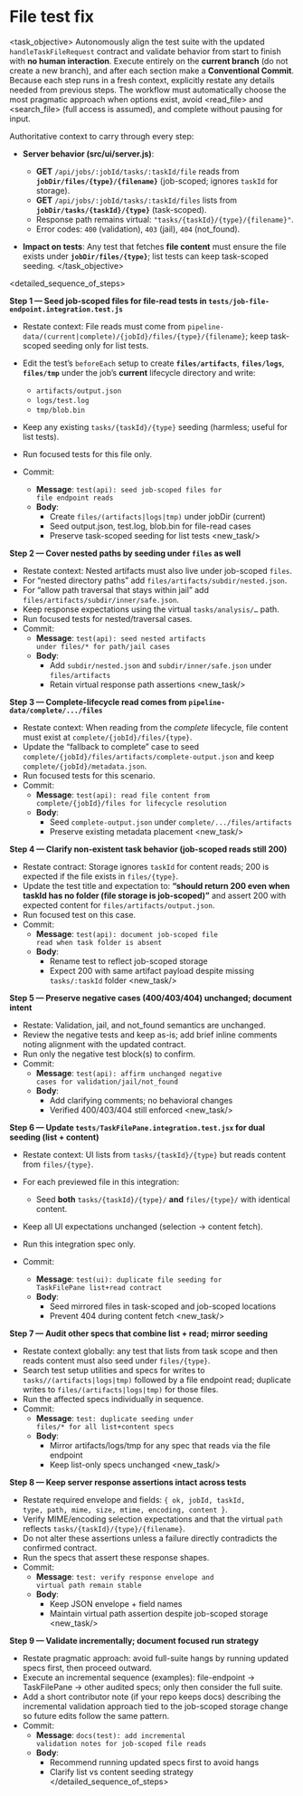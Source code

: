 # File test fix

<task_objective>
Autonomously align the test suite with the updated <code>handleTaskFileRequest</code> contract and validate behavior from start to finish with **no human interaction**. Execute entirely on the **current branch** (do not create a new branch), and after each section make a **Conventional Commit**. Because each step runs in a fresh context, explicitly restate any details needed from previous steps. The workflow must automatically choose the most pragmatic approach when options exist, avoid <read_file> and <search_file> (full access is assumed), and complete without pausing for input.

Authoritative context to carry through every step:

- **Server behavior (src/ui/server.js)**:
  - **GET** <code>/api/jobs/:jobId/tasks/:taskId/file</code> reads from **<code>jobDir/files/{type}/{filename}</code>** (job-scoped; ignores <code>taskId</code> for storage).
  - **GET** <code>/api/jobs/:jobId/tasks/:taskId/files</code> lists from **<code>jobDir/tasks/{taskId}/{type}</code>** (task-scoped).
  - Response path remains virtual: <code>"tasks/{taskId}/{type}/{filename}"</code>.
  - Error codes: <code>400</code> (validation), <code>403</code> (jail), <code>404</code> (not_found).

- **Impact on tests**: Any test that fetches **file content** must ensure the file exists under **<code>jobDir/files/{type}</code>**; list tests can keep task-scoped seeding.
  </task_objective>

<detailed_sequence_of_steps>

**Step 1 — Seed job-scoped files for file-read tests in <code>tests/job-file-endpoint.integration.test.js</code>**

- Restate context: File reads must come from <code>pipeline-data/(current|complete)/{jobId}/files/{type}/{filename}</code>; keep task-scoped seeding only for list tests.
- Edit the test’s <code>beforeEach</code> setup to create **<code>files/artifacts</code>**, **<code>files/logs</code>**, **<code>files/tmp</code>** under the job’s **current** lifecycle directory and write:
  - <code>artifacts/output.json</code>
  - <code>logs/test.log</code>
  - <code>tmp/blob.bin</code>

- Keep any existing <code>tasks/{taskId}/{type}</code> seeding (harmless; useful for list tests).
- Run focused tests for this file only.
- Commit:
  - **Message**: <code>test(api): seed job-scoped files for file endpoint reads</code>
  - **Body**:
    - Create <code>files/(artifacts|logs|tmp)</code> under jobDir (current)
    - Seed output.json, test.log, blob.bin for file-read cases
    - Preserve task-scoped seeding for list tests
      <new_task/>

**Step 2 — Cover nested paths by seeding under <code>files</code> as well**

- Restate context: Nested artifacts must also live under job-scoped <code>files</code>.
- For “nested directory paths” add <code>files/artifacts/subdir/nested.json</code>.
- For “allow path traversal that stays within jail” add <code>files/artifacts/subdir/inner/safe.json</code>.
- Keep response expectations using the virtual <code>tasks/analysis/…</code> path.
- Run focused tests for nested/traversal cases.
- Commit:
  - **Message**: <code>test(api): seed nested artifacts under files/\* for path/jail cases</code>
  - **Body**:
    - Add <code>subdir/nested.json</code> and <code>subdir/inner/safe.json</code> under <code>files/artifacts</code>
    - Retain virtual response path assertions
      <new_task/>

**Step 3 — Complete-lifecycle read comes from <code>pipeline-data/complete/.../files</code>**

- Restate context: When reading from the <em>complete</em> lifecycle, file content must exist at <code>complete/{jobId}/files/{type}</code>.
- Update the “fallback to complete” case to seed <code>complete/{jobId}/files/artifacts/complete-output.json</code> and keep <code>complete/{jobId}/metadata.json</code>.
- Run focused tests for this scenario.
- Commit:
  - **Message**: <code>test(api): read file content from complete/{jobId}/files for lifecycle resolution</code>
  - **Body**:
    - Seed <code>complete-output.json</code> under <code>complete/.../files/artifacts</code>
    - Preserve existing metadata placement
      <new_task/>

**Step 4 — Clarify non-existent task behavior (job-scoped reads still 200)**

- Restate contract: Storage ignores <code>taskId</code> for content reads; 200 is expected if the file exists in <code>files/{type}</code>.
- Update the test title and expectation to: **“should return 200 even when taskId has no folder (file storage is job-scoped)”** and assert 200 with expected content for <code>files/artifacts/output.json</code>.
- Run focused test on this case.
- Commit:
  - **Message**: <code>test(api): document job-scoped file read when task folder is absent</code>
  - **Body**:
    - Rename test to reflect job-scoped storage
    - Expect 200 with same artifact payload despite missing <code>tasks/:taskId</code> folder
      <new_task/>

**Step 5 — Preserve negative cases (400/403/404) unchanged; document intent**

- Restate: Validation, jail, and not_found semantics are unchanged.
- Review the negative tests and keep as-is; add brief inline comments noting alignment with the updated contract.
- Run only the negative test block(s) to confirm.
- Commit:
  - **Message**: <code>test(api): affirm unchanged negative cases for validation/jail/not_found</code>
  - **Body**:
    - Add clarifying comments; no behavioral changes
    - Verified 400/403/404 still enforced
      <new_task/>

**Step 6 — Update <code>tests/TaskFilePane.integration.test.jsx</code> for dual seeding (list + content)**

- Restate context: UI lists from <code>tasks/{taskId}/{type}</code> but reads content from <code>files/{type}</code>.
- For each previewed file in this integration:
  - Seed **both** <code>tasks/{taskId}/{type}/<file></code> **and** <code>files/{type}/<file></code> with identical content.

- Keep all UI expectations unchanged (selection → content fetch).
- Run this integration spec only.
- Commit:
  - **Message**: <code>test(ui): duplicate file seeding for TaskFilePane list+read contract</code>
  - **Body**:
    - Seed mirrored files in task-scoped and job-scoped locations
    - Prevent 404 during content fetch
      <new_task/>

**Step 7 — Audit other specs that combine list + read; mirror seeding**

- Restate context globally: any test that lists from task scope and then reads content must also seed under <code>files/{type}</code>.
- Search test setup utilities and specs for writes to <code>tasks/<taskId>/(artifacts|logs|tmp)</code> followed by a file endpoint read; duplicate writes to <code>files/(artifacts|logs|tmp)</code> for those files.
- Run the affected specs individually in sequence.
- Commit:
  - **Message**: <code>test: duplicate seeding under files/\* for all list+content specs</code>
  - **Body**:
    - Mirror artifacts/logs/tmp for any spec that reads via the file endpoint
    - Keep list-only specs unchanged
      <new_task/>

**Step 8 — Keep server response assertions intact across tests**

- Restate required envelope and fields: <code>{ ok, jobId, taskId, type, path, mime, size, mtime, encoding, content }</code>.
- Verify MIME/encoding selection expectations and that the virtual <code>path</code> reflects <code>tasks/{taskId}/{type}/{filename}</code>.
- Do not alter these assertions unless a failure directly contradicts the confirmed contract.
- Run the specs that assert these response shapes.
- Commit:
  - **Message**: <code>test: verify response envelope and virtual path remain stable</code>
  - **Body**:
    - Keep JSON envelope + field names
    - Maintain virtual path assertion despite job-scoped storage
      <new_task/>

**Step 9 — Validate incrementally; document focused run strategy**

- Restate pragmatic approach: avoid full-suite hangs by running updated specs first, then proceed outward.
- Execute an incremental sequence (examples): file-endpoint → TaskFilePane → other audited specs; only then consider the full suite.
- Add a short contributor note (if your repo keeps docs) describing the incremental validation approach tied to the job-scoped storage change so future edits follow the same pattern.
- Commit:
  - **Message**: <code>docs(test): add incremental validation notes for job-scoped file reads</code>
  - **Body**:
    - Recommend running updated specs first to avoid hangs
    - Clarify list vs content seeding strategy
      </detailed_sequence_of_steps>
